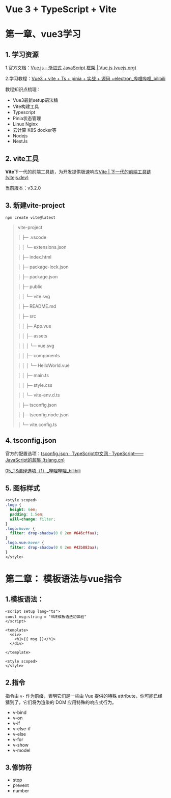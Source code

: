 # Vue 3 + TypeScript + Vite

# 第一章、vue3学习

## 1. 学习资源

1.官方文档：[Vue.js - 渐进式 JavaScript 框架 | Vue.js (vuejs.org)](https://cn.vuejs.org/)

2.学习教程：[Vue3 + vite + Ts + pinia + 实战 + 源码 +electron_哔哩哔哩_bilibili](https://www.bilibili.com/video/BV1dS4y1y7vd/)

教程知识点梳理：

* Vue3最新setup语法糖
* Vite构建工具
* Typescript
* Pinia状态管理
* Linux Nginx
* 云计算 K8S docker等
* Nodejs
* NestJs

## 2. vite工具

**Vite**下一代的前端工具链，为开发提供极速响应[Vite | 下一代的前端工具链 (vitejs.dev)](https://cn.vitejs.dev/)

当前版本：v3.2.0

## 3. 新建vite-project
```bash
npm create vite@latest
```

>  vite-project
>
> │  ├─ .vscode
>
> │  │  └─ extensions.json
>
> │  ├─ index.html
>
> │  ├─ package-lock.json
>
> │  ├─ package.json
>
> │  ├─ public
>
> │  │  └─ vite.svg
>
> │  ├─ README.md
>
> │  ├─ src
>
> │  │  ├─ App.vue
>
> │  │  ├─ assets
>
> │  │  │  └─ vue.svg
>
> │  │  ├─ components
>
> │  │  │  └─ HelloWorld.vue
>
> │  │  ├─ main.ts
>
> │  │  ├─ style.css
>
> │  │  └─ vite-env.d.ts
>
> │  ├─ tsconfig.json
>
> │  ├─ tsconfig.node.json
>
> │  └─ vite.config.ts



## 4. tsconfig.json

官方的配置选项：[tsconfig.json · TypeScript中文网 · TypeScript——JavaScript的超集 (tslang.cn)](https://www.tslang.cn/docs/handbook/tsconfig-json.html)

[05_TS编译选项（1）_哔哩哔哩_bilibili](https://www.bilibili.com/video/BV1Xy4y1v7S2?p=6&vd_source=a05ff4befa7970bea9f70ec158705f66)



## 5. 图标样式

```css
<style scoped>
.logo {
  height: 6em;
  padding: 1.5em;
  will-change: filter;
}
.logo:hover {
  filter: drop-shadow(0 0 2em #646cffaa);
}
.logo.vue:hover {
  filter: drop-shadow(0 0 2em #42b883aa);
}
</style>
```





# 第二章： 模板语法与vue指令



## 1.模板语法：

```vue
<script setup lang="ts">
const msg:string = "VUE模板语法初体验"
</script>

<template>
  <div>
    <h1>{{ msg }}</h1>
  </div>

</template>

<style scoped>
</style>
```

## 2.指令

指令由 `v-` 作为前缀，表明它们是一些由 Vue 提供的特殊 attribute，你可能已经猜到了，它们将为渲染的 DOM 应用特殊的响应式行为。

* v-bind
* v-on
* v-if
* v-else-if
* v-else
* v-for
* v-show
* v-model

## 3.修饰符

* stop
* prevent
* number







